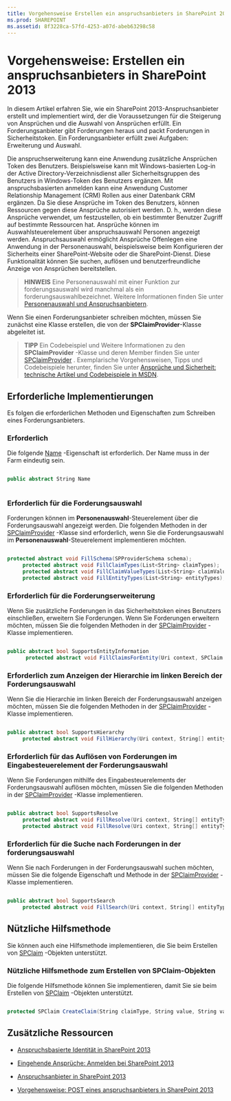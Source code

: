 ```yaml
---
title: Vorgehensweise Erstellen ein anspruchsanbieters in SharePoint 2013
ms.prod: SHAREPOINT
ms.assetid: 8f3228ca-57fd-4253-a07d-abeb63298c58
---
```



# Vorgehensweise: Erstellen ein anspruchsanbieters in SharePoint 2013
In diesem Artikel erfahren Sie, wie ein SharePoint 2013-Anspruchsanbieter erstellt und implementiert wird, der die Voraussetzungen für die Steigerung von Ansprüchen und die Auswahl von Ansprüchen erfüllt.
Ein Forderungsanbieter gibt Forderungen heraus und packt Forderungen in Sicherheitstoken. Ein Forderungsanbieter erfüllt zwei Aufgaben: Erweiterung und Auswahl.
  
    
    

Die anspruchserweiterung kann eine Anwendung zusätzliche Ansprüchen Token des Benutzers. Beispielsweise kann mit Windows-basierten Log-in der Active Directory-Verzeichnisdienst aller Sicherheitsgruppen des Benutzers in Windows-Token des Benutzers ergänzen. Mit anspruchsbasierten anmelden kann eine Anwendung Customer Relationship Management (CRM) Rollen aus einer Datenbank CRM ergänzen. Da Sie diese Ansprüche im Token des Benutzers, können Ressourcen gegen diese Ansprüche autorisiert werden. D. h., werden diese Ansprüche verwendet, um festzustellen, ob ein bestimmter Benutzer Zugriff auf bestimmte Ressourcen hat.
Ansprüche können im Auswahlsteuerelement über anspruchsauswahl Personen angezeigt werden. Anspruchsauswahl ermöglicht Ansprüche Offenlegen eine Anwendung in der Personenauswahl, beispielsweise beim Konfigurieren der Sicherheits einer SharePoint-Website oder die SharePoint-Dienst. Diese Funktionalität können Sie suchen, auflösen und benutzerfreundliche Anzeige von Ansprüchen bereitstellen.
  
    
    


> **HINWEIS**
> Eine Personenauswahl mit einer Funktion zur forderungsauswahl wird manchmal als ein forderungsauswahlbezeichnet. Weitere Informationen finden Sie unter  [Personenauswahl und Anspruchsanbietern](http://technet.microsoft.com/en-us/library/gg602063.aspx).
  
    
    

Wenn Sie einen Forderungsanbieter schreiben möchten, müssen Sie zunächst eine Klasse erstellen, die von der **SPClaimProvider**-Klasse abgeleitet ist.
> **TIPP**
> Ein Codebeispiel und Weitere Informationen zu den **SPClaimProvider** -Klasse und deren Member finden Sie unter [SPClaimProvider](https://msdn.microsoft.com/library/Microsoft.SharePoint.Administration.Claims.SPClaimProvider.aspx) . Exemplarische Vorgehensweisen, Tipps und Codebeispiele herunter, finden Sie unter [Ansprüche und Sicherheit: technische Artikel und Codebeispiele in MSDN](http://msdn.microsoft.com/library/f773fd4a-53ec-4656-bd08-e6c435e6f103%28Office.15%29.aspx).
  
    
    


## Erforderliche Implementierungen
<a name="SP15_HowToCreateClaimsProvider_ReqImplementations"> </a>

Es folgen die erforderlichen Methoden und Eigenschaften zum Schreiben eines Forderungsanbieters.
  
    
    

### Erforderlich

Die folgende  [Name](https://msdn.microsoft.com/library/Microsoft.SharePoint.Administration.Claims.SPClaimProvider.Name.aspx) -Eigenschaft ist erforderlich. Der Name muss in der Farm eindeutig sein.
  
    
    

```cs

public abstract String Name
      
```


### Erforderlich für die Forderungsauswahl

Forderungen können im **Personenauswahl**-Steuerelement über die Forderungsauswahl angezeigt werden. Die folgenden Methoden in der  [SPClaimProvider](https://msdn.microsoft.com/library/Microsoft.SharePoint.Administration.Claims.SPClaimProvider.aspx) -Klasse sind erforderlich, wenn Sie die Forderungsauswahl im **Personenauswahl**-Steuerelement implementieren möchten.
  
    
    

```cs

protected abstract void FillSchema(SPProviderSchema schema);
     protected abstract void FillClaimTypes(List<String> claimTypes);
     protected abstract void FillClaimValueTypes(List<String> claimValueTypes);
     protected abstract void FillEntityTypes(List<String> entityTypes);

```


### Erforderlich für die Forderungserweiterung

Wenn Sie zusätzliche Forderungen in das Sicherheitstoken eines Benutzers einschließen, erweitern Sie Forderungen. Wenn Sie Forderungen erweitern möchten, müssen Sie die folgenden Methoden in der  [SPClaimProvider](https://msdn.microsoft.com/library/Microsoft.SharePoint.Administration.Claims.SPClaimProvider.aspx) -Klasse implementieren.
  
    
    

```cs

public abstract bool SupportsEntityInformation
      protected abstract void FillClaimsForEntity(Uri context, SPClaim entity, List<SPClaim> claims);

```


### Erforderlich zum Anzeigen der Hierarchie im linken Bereich der Forderungsauswahl

Wenn Sie die Hierarchie im linken Bereich der Forderungsauswahl anzeigen möchten, müssen Sie die folgenden Methoden in der  [SPClaimProvider](https://msdn.microsoft.com/library/Microsoft.SharePoint.Administration.Claims.SPClaimProvider.aspx) -Klasse implementieren.
  
    
    

```cs

public abstract bool SupportsHierarchy
     protected abstract void FillHierarchy(Uri context, String[] entityTypes, String hierarchyNodeID, int numberOfLevels, bool includeEntityData, SPProviderHierarchyTree hierarchy);

```


### Erforderlich für das Auflösen von Forderungen im Eingabesteuerelement der Forderungsauswahl

Wenn Sie Forderungen mithilfe des Eingabesteuerelements der Forderungsauswahl auflösen möchten, müssen Sie die folgenden Methoden in der  [SPClaimProvider](https://msdn.microsoft.com/library/Microsoft.SharePoint.Administration.Claims.SPClaimProvider.aspx) -Klasse implementieren.
  
    
    

```cs

public abstract bool SupportsResolve
     protected abstract void FillResolve(Uri context, String[] entityTypes, String resolveInput, List<PickerEntity> resolved);
     protected abstract void FillResolve(Uri context, String[] entityTypes, SPClaim resolveInput, List<PickerEntity> resolved);

```


### Erforderlich für die Suche nach Forderungen in der forderungsauswahl

Wenn Sie nach Forderungen in der Forderungsauswahl suchen möchten, müssen Sie die folgende Eigenschaft und Methode in der  [SPClaimProvider](https://msdn.microsoft.com/library/Microsoft.SharePoint.Administration.Claims.SPClaimProvider.aspx) -Klasse implementieren.
  
    
    

```cs

public abstract bool SupportsSearch
     protected abstract void FillSearch(Uri context, String[] entityTypes, String searchPattern, String hierarchyNodeID, int maxCount, SPProviderHierarchyTree searchTree);

```


## Nützliche Hilfsmethode
<a name="SP15_HowToCreateClaimsProvider_UsefulHelperMethod"> </a>

Sie können auch eine Hilfsmethode implementieren, die Sie beim Erstellen von  [SPClaim](https://msdn.microsoft.com/library/Microsoft.SharePoint.Administration.Claims.SPClaim.aspx) -Objekten unterstützt.
  
    
    

### Nützliche Hilfsmethode zum Erstellen von SPClaim-Objekten

Die folgende Hilfsmethode können Sie implementieren, damit Sie sie beim Erstellen von  [SPClaim](https://msdn.microsoft.com/library/Microsoft.SharePoint.Administration.Claims.SPClaim.aspx) -Objekten unterstützt.
  
    
    

```cs

protected SPClaim CreateClaim(String claimType, String value, String valueType)
```


## Zusätzliche Ressourcen
<a name="SP15_HowToCreateClaimsProvider_AdditionalResources"> </a>


-  [Anspruchsbasierte Identität in SharePoint 2013](claims-based-identity-in-sharepoint-2013.md)
    
  
-  [Eingehende Ansprüche: Anmelden bei SharePoint 2013](incoming-claims-signing-into-sharepoint-2013.md)
    
  
-  [Anspruchsanbieter in SharePoint 2013](claims-provider-in-sharepoint-2013.md)
    
  
-  [Vorgehensweise: POST eines anspruchsanbieters in SharePoint 2013](how-to-deploy-a-claims-provider-in-sharepoint-2013.md)
    
  


